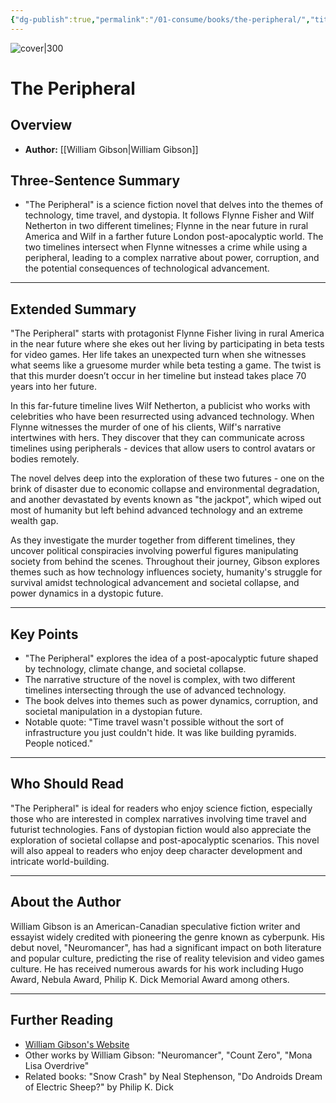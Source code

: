 ```yaml
---
{"dg-publish":true,"permalink":"/01-consume/books/the-peripheral/","title":"The Peripheral","tags":["science-fiction","power","corruption","apocalyptic","technological-advancement"]}
---
```


![cover|300](http://books.google.com/books/content?id=SLaQAwAAQBAJ&printsec=frontcover&img=1&zoom=1&edge=curl&source=gbs_api)

# The Peripheral

## Overview
- **Author:** [[William Gibson\|William Gibson]] 

## Three-Sentence Summary
- "The Peripheral" is a science fiction novel that delves into the themes of technology, time travel, and dystopia. It follows Flynne Fisher and Wilf Netherton in two different timelines; Flynne in the near future in rural America and Wilf in a farther future London post-apocalyptic world. The two timelines intersect when Flynne witnesses a crime while using a peripheral, leading to a complex narrative about power, corruption, and the potential consequences of technological advancement.

---

## Extended Summary
"The Peripheral" starts with protagonist Flynne Fisher living in rural America in the near future where she ekes out her living by participating in beta tests for video games. Her life takes an unexpected turn when she witnesses what seems like a gruesome murder while beta testing a game. The twist is that this murder doesn’t occur in her timeline but instead takes place 70 years into her future.

In this far-future timeline lives Wilf Netherton, a publicist who works with celebrities who have been resurrected using advanced technology. When Flynne witnesses the murder of one of his clients, Wilf's narrative intertwines with hers. They discover that they can communicate across timelines using peripherals - devices that allow users to control avatars or bodies remotely.

The novel delves deep into the exploration of these two futures - one on the brink of disaster due to economic collapse and environmental degradation, and another devastated by events known as "the jackpot", which wiped out most of humanity but left behind advanced technology and an extreme wealth gap.

As they investigate the murder together from different timelines, they uncover political conspiracies involving powerful figures manipulating society from behind the scenes. Throughout their journey, Gibson explores themes such as how technology influences society, humanity's struggle for survival amidst technological advancement and societal collapse, and power dynamics in a dystopic future.

---

## Key Points
- "The Peripheral" explores the idea of a post-apocalyptic future shaped by technology, climate change, and societal collapse.
- The narrative structure of the novel is complex, with two different timelines intersecting through the use of advanced technology.
- The book delves into themes such as power dynamics, corruption, and societal manipulation in a dystopian future.
- Notable quote: "Time travel wasn't possible without the sort of infrastructure you just couldn't hide. It was like building pyramids. People noticed."

---

## Who Should Read
"The Peripheral" is ideal for readers who enjoy science fiction, especially those who are interested in complex narratives involving time travel and futurist technologies. Fans of dystopian fiction would also appreciate the exploration of societal collapse and post-apocalyptic scenarios. This novel will also appeal to readers who enjoy deep character development and intricate world-building.

---

## About the Author
William Gibson is an American-Canadian speculative fiction writer and essayist widely credited with pioneering the genre known as cyberpunk. His debut novel, "Neuromancer", has had a significant impact on both literature and popular culture, predicting the rise of reality television and video games culture. He has received numerous awards for his work including Hugo Award, Nebula Award, Philip K. Dick Memorial Award among others.

---

## Further Reading
- [William Gibson's Website](http://www.williamgibsonbooks.com/)
- Other works by William Gibson: "Neuromancer", "Count Zero", "Mona Lisa Overdrive"
- Related books: "Snow Crash" by Neal Stephenson, "Do Androids Dream of Electric Sheep?" by Philip K. Dick
